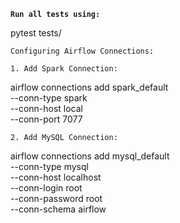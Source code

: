 **`Run all tests using:`**

pytest tests/

`Configuring Airflow Connections:`

`1. Add Spark Connection:`

airflow connections add spark_default \
--conn-type spark \
--conn-host local \
--conn-port 7077

`2. Add MySQL Connection:`

airflow connections add mysql_default \
--conn-type mysql \
--conn-host localhost \
--conn-login root \
--conn-password root \
--conn-schema airflow


